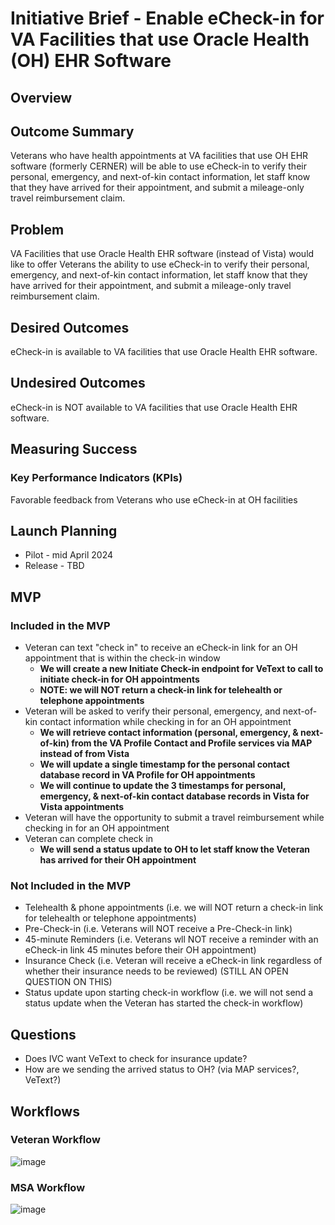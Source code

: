 # Initiative Brief - Enable eCheck-in for VA Facilities that use Oracle Health (OH) EHR Software

## Overview
 
## Outcome Summary
Veterans who have health appointments at VA facilities that use OH EHR software (formerly CERNER) will be able to use eCheck-in to verify their personal, emergency, and next-of-kin contact information, let staff know that they have arrived for their appointment, and submit a mileage-only travel reimbursement claim.

## Problem
VA Facilities that use Oracle Health EHR software (instead of Vista) would like to offer Veterans the ability to use eCheck-in to verify their personal, emergency, and next-of-kin contact information, let staff know that they have arrived for their appointment, and submit a mileage-only travel reimbursement claim.

## Desired Outcomes
eCheck-in is available to VA facilities that use Oracle Health EHR software.

## Undesired Outcomes
eCheck-in is NOT available to VA facilities that use Oracle Health EHR software.

## Measuring Success

### Key Performance Indicators (KPIs)
Favorable feedback from Veterans who use eCheck-in at OH facilities

## Launch Planning
- Pilot - mid April 2024
- Release - TBD
   
## MVP

### Included in the MVP
- Veteran can text "check in" to receive an eCheck-in link for an OH appointment that is within the check-in window
    - **We will create a new Initiate Check-in endpoint for VeText to call to initiate check-in for OH appointments**
    - **NOTE: we will NOT return a check-in link for telehealth or telephone appointments** 
- Veteran will be asked to verify their personal, emergency, and next-of-kin contact information while checking in for an OH appointment
    - **We will retrieve contact information (personal, emergency, & next-of-kin) from the VA Profile Contact and Profile services via MAP instead of from Vista**
    - **We will update a single timestamp for the personal contact database record in VA Profile for OH appointments**
    - **We will continue to update the 3 timestamps for personal, emergency, & next-of-kin contact database records in Vista for Vista appointments**
- Veteran will have the opportunity to submit a travel reimbursement while checking in for an OH appointment
- Veteran can complete check in
    - **We will send a status update to OH to let staff know the Veteran has arrived for their OH appointment**

### Not Included in the MVP
- Telehealth & phone appointments (i.e. we will NOT return a check-in link for telehealth or telephone appointments) 
- Pre-Check-in (i.e. Veterans will NOT receive a Pre-Check-in link)
- 45-minute Reminders (i.e. Veterans wll NOT receive a reminder with an eCheck-in link 45 minutes before their OH appointment)
- Insurance Check (i.e. Veteran will receive a eCheck-in link regardless of whether their insurance needs to be reviewed) (STILL AN OPEN QUESTION ON THIS)
- Status update upon starting check-in workflow (i.e. we will not send a status update when the Veteran has started the check-in workflow)
     
## Questions 
- Does IVC want VeText to check for insurance update?
- How are we sending the arrived status to OH? (via MAP services?, VeText?)

## Workflows

### Veteran Workflow
![image](https://github.com/department-of-veterans-affairs/va.gov-team/assets/86678742/70ef3cf1-5709-4dfa-9a70-ab90d3812904)

### MSA Workflow
![image](https://github.com/department-of-veterans-affairs/va.gov-team/assets/86678742/1b973b57-1689-4c6c-a7da-3a6f01f157c3)

